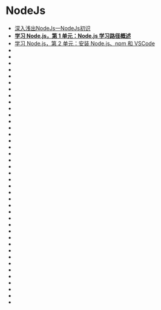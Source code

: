 # NodeJs

*   [深入浅出NodeJs一NodeJs初识](http://www.cnblogs.com/flaming/p/9157213.html)
*   [**学习 Node.js，第 1 单元：Node.js 学习路径概述**](https://www.ibm.com/developerworks/cn/opensource/os-learn-node-unit-1-overview-nodejs-learning-path/)
*   [学习 Node.js，第 2 单元：安装 Node.js、npm 和 VSCode](https://www.ibm.com/developerworks/cn/opensource/os-tutorials-learn-nodejs-installing-node-nvm-and-vscode/)
*   []()
*   []()
*   []()
*   []()
*   []()
*   []()
*   []()
*   []()
*   []()
*   []()
*   []()
*   []()
*   []()
*   []()
*   []()
*   []()
*   []()
*   []()
*   []()
*   []()
*   []()
*   []()
*   []()
*   []()
*   []()
*   []()
*   []()
*   []()
*   []()
*   []()
*   []()
*   []()
*   []()
*   []()
*   []()
*   []()
*   []()
*   []()
*   []()
*   []()






